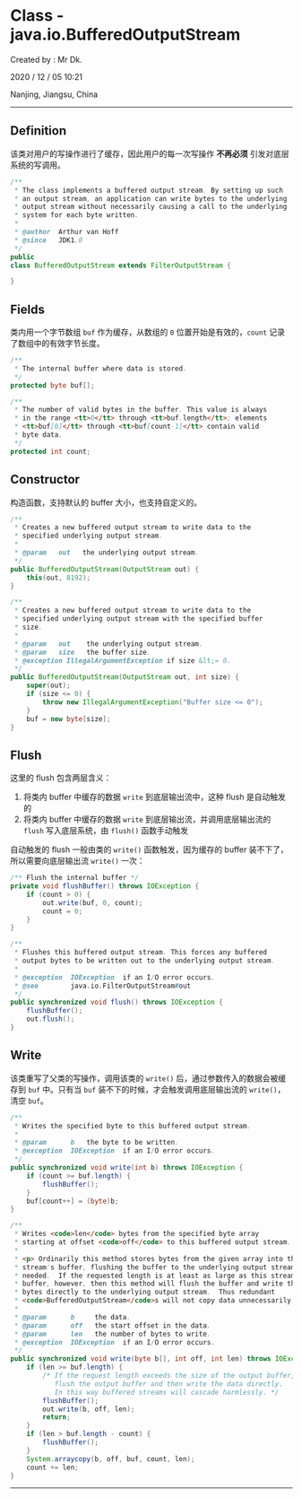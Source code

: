 # Class - java.io.BufferedOutputStream

Created by : Mr Dk.

2020 / 12 / 05 10:21

Nanjing, Jiangsu, China

---

## Definition

该类对用户的写操作进行了缓存，因此用户的每一次写操作 **不再必须** 引发对底层系统的写调用。

```java
/**
 * The class implements a buffered output stream. By setting up such
 * an output stream, an application can write bytes to the underlying
 * output stream without necessarily causing a call to the underlying
 * system for each byte written.
 *
 * @author  Arthur van Hoff
 * @since   JDK1.0
 */
public
class BufferedOutputStream extends FilterOutputStream {

}
```

## Fields

类内用一个字节数组 `buf` 作为缓存，从数组的 `0` 位置开始是有效的，`count` 记录了数组中的有效字节长度。

```java
/**
 * The internal buffer where data is stored.
 */
protected byte buf[];

/**
 * The number of valid bytes in the buffer. This value is always
 * in the range <tt>0</tt> through <tt>buf.length</tt>; elements
 * <tt>buf[0]</tt> through <tt>buf[count-1]</tt> contain valid
 * byte data.
 */
protected int count;
```

## Constructor

构造函数，支持默认的 buffer 大小，也支持自定义的。

```java
/**
 * Creates a new buffered output stream to write data to the
 * specified underlying output stream.
 *
 * @param   out   the underlying output stream.
 */
public BufferedOutputStream(OutputStream out) {
    this(out, 8192);
}

/**
 * Creates a new buffered output stream to write data to the
 * specified underlying output stream with the specified buffer
 * size.
 *
 * @param   out    the underlying output stream.
 * @param   size   the buffer size.
 * @exception IllegalArgumentException if size &lt;= 0.
 */
public BufferedOutputStream(OutputStream out, int size) {
    super(out);
    if (size <= 0) {
        throw new IllegalArgumentException("Buffer size <= 0");
    }
    buf = new byte[size];
}
```

## Flush

这里的 flush 包含两层含义：

1. 将类内 buffer 中缓存的数据 `write` 到底层输出流中，这种 flush 是自动触发的
2. 将类内 buffer 中缓存的数据 `write` 到底层输出流，并调用底层输出流的 `flush` 写入底层系统，由 `flush()` 函数手动触发

自动触发的 flush 一般由类的 `write()` 函数触发，因为缓存的 buffer 装不下了，所以需要向底层输出流 `write()` 一次：

```java
/** Flush the internal buffer */
private void flushBuffer() throws IOException {
    if (count > 0) {
        out.write(buf, 0, count);
        count = 0;
    }
}
```

```java
/**
 * Flushes this buffered output stream. This forces any buffered
 * output bytes to be written out to the underlying output stream.
 *
 * @exception  IOException  if an I/O error occurs.
 * @see        java.io.FilterOutputStream#out
 */
public synchronized void flush() throws IOException {
    flushBuffer();
    out.flush();
}
```

## Write

该类重写了父类的写操作，调用该类的 `write()` 后，通过参数传入的数据会被缓存到 `buf` 中。只有当 `buf` 装不下的时候，才会触发调用底层输出流的 `write()`，清空 `buf`。

```java
/**
 * Writes the specified byte to this buffered output stream.
 *
 * @param      b   the byte to be written.
 * @exception  IOException  if an I/O error occurs.
 */
public synchronized void write(int b) throws IOException {
    if (count >= buf.length) {
        flushBuffer();
    }
    buf[count++] = (byte)b;
}

/**
 * Writes <code>len</code> bytes from the specified byte array
 * starting at offset <code>off</code> to this buffered output stream.
 *
 * <p> Ordinarily this method stores bytes from the given array into this
 * stream's buffer, flushing the buffer to the underlying output stream as
 * needed.  If the requested length is at least as large as this stream's
 * buffer, however, then this method will flush the buffer and write the
 * bytes directly to the underlying output stream.  Thus redundant
 * <code>BufferedOutputStream</code>s will not copy data unnecessarily.
 *
 * @param      b     the data.
 * @param      off   the start offset in the data.
 * @param      len   the number of bytes to write.
 * @exception  IOException  if an I/O error occurs.
 */
public synchronized void write(byte b[], int off, int len) throws IOException {
    if (len >= buf.length) {
        /* If the request length exceeds the size of the output buffer,
           flush the output buffer and then write the data directly.
           In this way buffered streams will cascade harmlessly. */
        flushBuffer();
        out.write(b, off, len);
        return;
    }
    if (len > buf.length - count) {
        flushBuffer();
    }
    System.arraycopy(b, off, buf, count, len);
    count += len;
}
```

---

